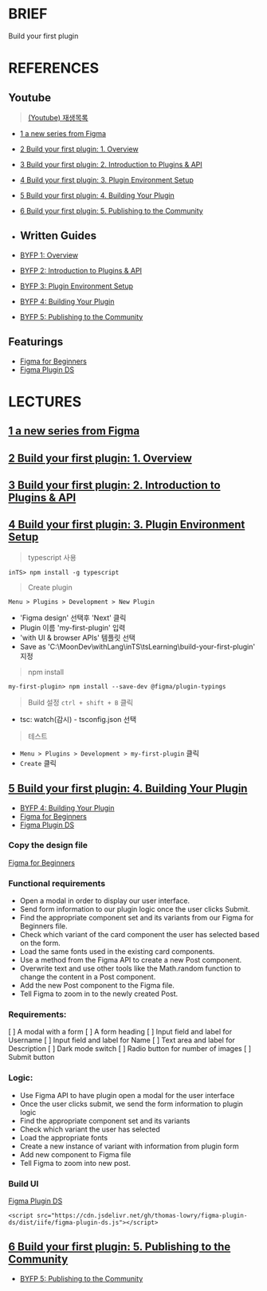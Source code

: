 # BRIEF
Build your first plugin

# REFERENCES

## Youtube
> [(Youtube) 재생목록](https://www.youtube.com/watch?v=-JAphRkjV9g&list=PLXDU_eVOJTx5YBAszyuOTyxlgIxkQVyii&index=2)

- [1 a new series from Figma](https://www.youtube.com/watch?v=-JAphRkjV9g&list=PLXDU_eVOJTx5YBAszyuOTyxlgIxkQVyii&index=1)
- [2 Build your first plugin: 1. Overview](https://www.youtube.com/watch?v=4G9RHt2OyuY&list=PLXDU_eVOJTx5YBAszyuOTyxlgIxkQVyii&index=2)
- [3 Build your first plugin: 2. Introduction to Plugins & API](https://www.youtube.com/watch?v=wMpa8GoM0lk&list=PLXDU_eVOJTx5YBAszyuOTyxlgIxkQVyii&index=3)
- [4 Build your first plugin: 3. Plugin Environment Setup](https://www.youtube.com/watch?v=p-z566ILvxc&list=PLXDU_eVOJTx5YBAszyuOTyxlgIxkQVyii&index=4)
- [5 Build your first plugin: 4. Building Your Plugin](https://www.youtube.com/watch?v=ExwP3Kmh-vI&list=PLXDU_eVOJTx5YBAszyuOTyxlgIxkQVyii&index=5)
- [6 Build your first plugin: 5. Publishing to the Community](https://www.youtube.com/watch?v=ZpJ_z1WNRgA&list=PLXDU_eVOJTx5YBAszyuOTyxlgIxkQVyii&index=6)


- ## Written Guides
- [BYFP 1: Overview](https://help.figma.com/hc/en-us/articles/4407260620823--BYFP-1-Overview)
- [BYFP 2: Introduction to Plugins & API](https://help.figma.com/hc/en-us/articles/4407275338775--BYFP-2-Introduction-to-Plugins-API)
- [BYFP 3: Plugin Environment Setup](https://help.figma.com/hc/en-us/articles/4407531166743--BYFP-3-Plugin-Environment-Setup)
- [BYFP 4: Building Your Plugin](https://help.figma.com/hc/en-us/articles/4407531247639--BYFP-4-Building-Your-Plugin)
- [BYFP 5: Publishing to the Community](https://help.figma.com/hc/en-us/articles/4407531267607--BYFP-5-Publishing-to-the-Community)

## Featurings
- [Figma for Beginners](https://www.figma.com/community/file/915647337333327091)
- [Figma Plugin DS](https://github.com/thomas-lowry/figma-plugin-ds)


# LECTURES
## [1 a new series from Figma](https://www.youtube.com/watch?v=-JAphRkjV9g&list=PLXDU_eVOJTx5YBAszyuOTyxlgIxkQVyii&index=1)


## [2 Build your first plugin: 1. Overview](https://www.youtube.com/watch?v=4G9RHt2OyuY&list=PLXDU_eVOJTx5YBAszyuOTyxlgIxkQVyii&index=2)


## [3 Build your first plugin: 2. Introduction to Plugins & API](https://www.youtube.com/watch?v=wMpa8GoM0lk&list=PLXDU_eVOJTx5YBAszyuOTyxlgIxkQVyii&index=3)


## [4 Build your first plugin: 3. Plugin Environment Setup](https://www.youtube.com/watch?v=p-z566ILvxc&list=PLXDU_eVOJTx5YBAszyuOTyxlgIxkQVyii&index=4)

> typescript 사용

```shell
inTS> npm install -g typescript
```

> Create plugin

`Menu > Plugins > Development > New Plugin`
  - 'Figma design' 선택후 'Next' 클릭
  - Plugin 이름 'my-first-plugin' 입력
  - 'with UI & browser APIs' 템플릿 선택
  - Save as 'C:\MoonDev\withLang\inTS\tsLearning\build-your-first-plugin' 지정

> npm install

```shell
my-first-plugin> npm install --save-dev @figma/plugin-typings
```

> Build 설정
`ctrl + shift + B` 클릭
  - tsc: watch(감시) - tsconfig.json 선택

> 테스트
- `Menu > Plugins > Development > my-first-plugin` 클릭
- `Create` 클릭


## [5 Build your first plugin: 4. Building Your Plugin](https://www.youtube.com/watch?v=ExwP3Kmh-vI&list=PLXDU_eVOJTx5YBAszyuOTyxlgIxkQVyii&index=5)

- [BYFP 4: Building Your Plugin](https://help.figma.com/hc/en-us/articles/4407531247639--BYFP-4-Building-Your-Plugin)
- [Figma for Beginners](https://www.figma.com/community/file/915647337333327091)
- [Figma Plugin DS](https://github.com/thomas-lowry/figma-plugin-ds)


### Copy the design file
[Figma for Beginners](https://www.figma.com/community/file/915647337333327091)


### Functional requirements
- Open a modal in order to display our user interface.
- Send form information to our plugin logic once the user clicks Submit.
- Find the appropriate component set and its variants from our Figma for Beginners file.
- Check which variant of the card component the user has selected based on the form.
- Load the same fonts used in the existing card components.
- Use a method from the Figma API to create a new Post component. 
- Overwrite text and use other tools like the Math.random function to change the content in a Post component.
- Add the new Post component to the Figma file.
- Tell Figma to zoom in to the newly created Post.


### Requirements:

[ ] A modal with a form
[ ] A form heading
[ ] Input field and label for Username
[ ] Input field and label for Name
[ ] Text area and label for Description
[ ] Dark mode switch
[ ] Radio button for number of images
[ ] Submit button


### Logic:
- Use Figma API to have plugin open a modal for the user interface
- Once the user clicks submit, we send the form information to plugin logic
- Find the appropriate component set and its variants
- Check which variant the user has selected
- Load the appropriate fonts
- Create a new instance of variant with information from plugin form
- Add new component to Figma file
- Tell Figma to zoom into new post.

### Build UI

[Figma Plugin DS](https://github.com/thomas-lowry/figma-plugin-ds)
```
<script src="https://cdn.jsdelivr.net/gh/thomas-lowry/figma-plugin-ds/dist/iife/figma-plugin-ds.js"></script>
```


## [6 Build your first plugin: 5. Publishing to the Community](https://www.youtube.com/watch?v=ZpJ_z1WNRgA&list=PLXDU_eVOJTx5YBAszyuOTyxlgIxkQVyii&index=6)

- [BYFP 5: Publishing to the Community](https://help.figma.com/hc/en-us/articles/4407531267607--BYFP-5-Publishing-to-the-Community)